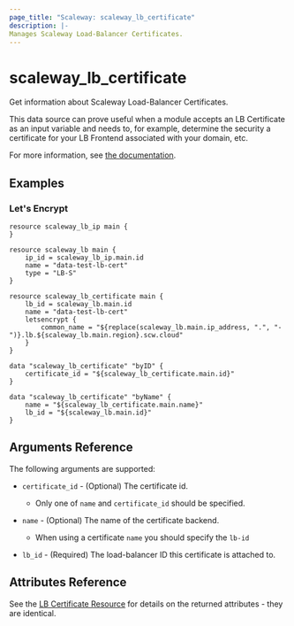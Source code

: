 ```yaml
---
page_title: "Scaleway: scaleway_lb_certificate"
description: |-
Manages Scaleway Load-Balancer Certificates.
---
```


# scaleway_lb_certificate

Get information about Scaleway Load-Balancer Certificates.

This data source can prove useful when a module accepts an LB Certificate as an input variable and needs to, for example, determine the security a certificate for your LB Frontend associated with your domain, etc.

For more information, see [the documentation](https://developers.scaleway.com/en/products/lb/zoned_api/#certificate-330754).

## Examples

### Let's Encrypt

```hcl
resource scaleway_lb_ip main {
}

resource scaleway_lb main {
    ip_id = scaleway_lb_ip.main.id
    name = "data-test-lb-cert"
    type = "LB-S"
}

resource scaleway_lb_certificate main {
    lb_id = scaleway_lb.main.id
    name = "data-test-lb-cert"
    letsencrypt {
        common_name = "${replace(scaleway_lb.main.ip_address, ".", "-")}.lb.${scaleway_lb.main.region}.scw.cloud"
    }
}

data "scaleway_lb_certificate" "byID" {
    certificate_id = "${scaleway_lb_certificate.main.id}"
}

data "scaleway_lb_certificate" "byName" {
    name = "${scaleway_lb_certificate.main.name}"
    lb_id = "${scaleway_lb.main.id}"
}
```

## Arguments Reference

The following arguments are supported:

- `certificate_id` - (Optional) The certificate id.
  - Only one of `name` and `certificate_id` should be specified.

- `name` - (Optional) The name of the certificate backend.
  - When using a certificate `name` you should specify the `lb-id`

- `lb_id` - (Required) The load-balancer ID this certificate is attached to.

## Attributes Reference

See the [LB Certificate Resource](../resources/lb_certificate.md) for details on the returned attributes - they are identical.
